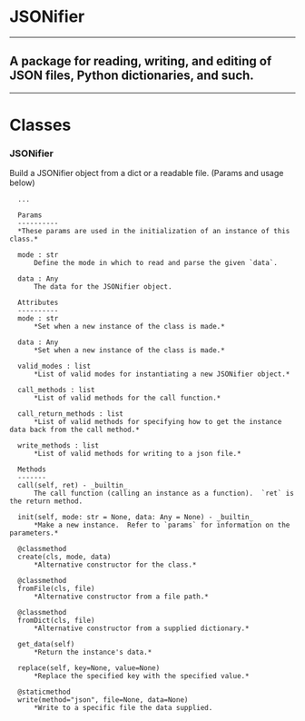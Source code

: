 # JSONifier

---
## A package for reading, writing, and editing of JSON files, Python dictionaries, and such.

---

# Classes

### **JSONifier**
Build a JSONifier object from a dict or a readable file. (Params and usage below)

      ...

      Params
      ----------
      *These params are used in the initialization of an instance of this class.*

      mode : str
          Define the mode in which to read and parse the given `data`.

      data : Any
          The data for the JSONifier object.

      Attributes
      ----------
      mode : str
          *Set when a new instance of the class is made.*

      data : Any
          *Set when a new instance of the class is made.*

      valid_modes : list
          *List of valid modes for instantiating a new JSONifier object.*

      call_methods : list
          *List of valid methods for the call function.*

      call_return_methods : list
          *List of valid methods for specifying how to get the instance data back from the call method.*

      write_methods : list
          *List of valid methods for writing to a json file.*

      Methods
      -------
      call(self, ret) - _builtin_
          The call function (calling an instance as a function).  `ret` is the return method.

      init(self, mode: str = None, data: Any = None) - _builtin_
          *Make a new instance.  Refer to `params` for information on the parameters.*

      @classmethod
      create(cls, mode, data)
          *Alternative constructor for the class.*

      @classmethod
      fromFile(cls, file)
          *Alternative constructor from a file path.*

      @classmethod
      fromDict(cls, file)
          *Alternative constructor from a supplied dictionary.*

      get_data(self)
          *Return the instance's data.*

      replace(self, key=None, value=None)
          *Replace the specified key with the specified value.*

      @staticmethod
      write(method="json", file=None, data=None)
          *Write to a specific file the data supplied.